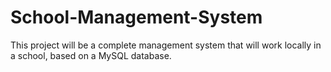 # School-Management-System
This project will be a complete management system that will work locally in a school, based on a MySQL database.
